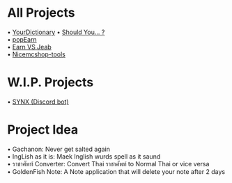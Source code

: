# All Projects
• [YourDictionary]()
• [Should You... ?](https://www.github.com/Tin-Tinnaphat/shouldYou)<br/>
• [popEarn](https://www.github.com/Tin-Tinnaphat/popEarn)<br/>
• [Earn VS Jeab](https://www.github.com/Tin-Tinnaphat/earn-vs-jeab)<br/>
• [Nicemcshop-tools](https://www.github.com/Tin-Tinnaphat/nicemcshop-tools)<br/>

# W.I.P. Projects
• [SYNX (Discord bot)](https://www.github.com/Tin-Tinnaphat/SYNX)<br/>

# Project Idea
• Gachanon: Never get salted again<br/>
• IngLish as it is: Maek Inglish wurds spell as it saund<br/>
• ราชาศัพท์ Converter: Convert Thai ราชาศัพท์ to Normal Thai or vice versa<br/>
• GoldenFish Note: A Note application that will delete your note after 2 days
